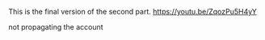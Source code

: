 This is the final version of the second part. https://youtu.be/ZqozPu5H4yY

not propagating the account 
